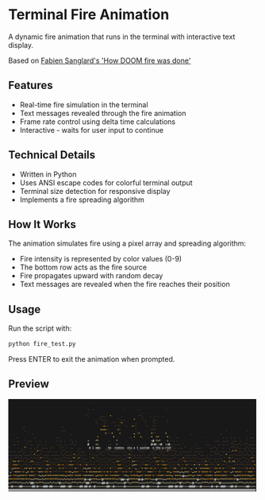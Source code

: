 # Terminal Fire Animation

A dynamic fire animation that runs in the terminal with interactive text display.

Based on <a href="https://fabiensanglard.net/doom_fire_psx/">Fabien Sanglard's 'How DOOM fire was done'</a>

## Features

- Real-time fire simulation in the terminal
- Text messages revealed through the fire animation
- Frame rate control using delta time calculations
- Interactive - waits for user input to continue

## Technical Details

- Written in Python
- Uses ANSI escape codes for colorful terminal output
- Terminal size detection for responsive display
- Implements a fire spreading algorithm

## How It Works

The animation simulates fire using a pixel array and spreading algorithm:
- Fire intensity is represented by color values (0-9)
- The bottom row acts as the fire source
- Fire propagates upward with random decay
- Text messages are revealed when the fire reaches their position

## Usage

Run the script with:

```bash
python fire_test.py
```

Press ENTER to exit the animation when prompted.

## Preview

<img src="previewImage.png" alt="Preview of the Fire Animation" width="500"/>
